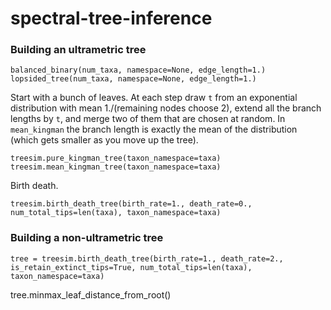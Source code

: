 # spectral-tree-inference

### Building an ultrametric tree


```
balanced_binary(num_taxa, namespace=None, edge_length=1.)
lopsided_tree(num_taxa, namespace=None, edge_length=1.)
```

Start with a bunch of leaves. At each step draw `t` from an exponential
distribution with mean 1./(remaining nodes choose 2), extend all the branch lengths by `t`, and merge two of them that are chosen at random. In `mean_kingman` the branch length is exactly the mean of the distribution (which gets smaller as you move up the tree).
```
treesim.pure_kingman_tree(taxon_namespace=taxa)
treesim.mean_kingman_tree(taxon_namespace=taxa)
```

Birth death.
```
treesim.birth_death_tree(birth_rate=1., death_rate=0., num_total_tips=len(taxa), taxon_namespace=taxa)
```

### Building a non-ultrametric tree


```
tree = treesim.birth_death_tree(birth_rate=1., death_rate=2., is_retain_extinct_tips=True, num_total_tips=len(taxa), taxon_namespace=taxa)
```

tree.minmax_leaf_distance_from_root()

